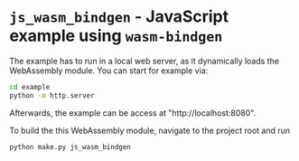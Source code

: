 # `js_wasm_bindgen` - JavaScript example using `wasm-bindgen` 

The example has to run in a local web server, as it dynamically loads the
WebAssembly module. You can  start for example via:

```bash
cd example
python -m http.server
```

Afterwards, the example can be access at "http://localhost:8080". 

To build the  this WebAssembly module, navigate to the project root and run

```bash
python make.py js_wasm_bindgen
```
